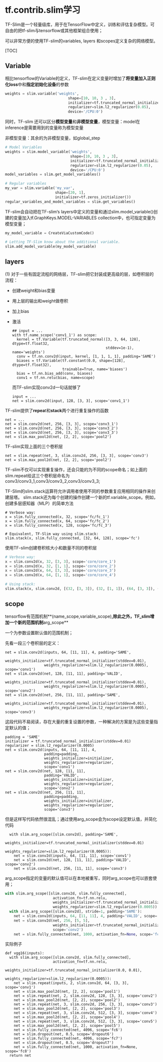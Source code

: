 # tf.contrib.slim学习

TF-Slim是一个轻量级库，用于在TensorFlow中定义，训练和评估复杂模型。可自由的把tf-slim与tensorflow或其他框架组合使用；

可以非常方便的使用TF-slim的variables, layers 和scopes定义复杂的网络模型。

[TOC]



## Variable

相比tensorflow的Variable的定义，TF-slim在定义变量时增加了**将变量加入正则化loss**中和**指定初始化设备**的参数

```python
weights = slim.variable('weights',
                             shape=[10, 10, 3 , 3],
                             initializer=tf.truncated_normal_initializer(stddev=0.1),
                             regularizer=slim.l2_regularizer(0.05),
                             device='/CPU:0')
```

同时，TF-slim 还可以区分**模型变量**和**非模型变量**，模型变量：model在inference是需要用到的变量称为模型变量

非模型变量：其余的为非模型变量，如global_step

```python
# Model Variables
weights = slim.model_variable('weights',
                              shape=[10, 10, 3 , 3],
                              initializer=tf.truncated_normal_initializer(stddev=0.1),
                              regularizer=slim.l2_regularizer(0.05),
                              device='/CPU:0')
model_variables = slim.get_model_variables()
 
# Regular variables
my_var = slim.variable('my_var',
                       shape=[20, 1],
                       initializer=tf.zeros_initializer())
regular_variables_and_model_variables = slim.get_variables()
```

TF-slim会自动把在TF-slim‘s layers中定义的变量和通过slim.model_variable()创建的变量加入tf.GraphKeys.MODEL-VARIABLES collection中，也可指定变量为模型变量；

```python
my_model_variable = CreateViaCustomCode()
 
# Letting TF-Slim know about the additional variable.
slim.add_model_variable(my_model_variable)
```

## layers

(1)  对于一些有固定流程的网络层，TF-slim把它封装成更高级的层，如卷积层的流程：

- 创建weight和bias变量

- 用上层的输出和weight做卷积

- 加上bias

- 激活

  ```
  ## input = ...
  with tf.name_scope('conv1_1') as scope:
    kernel = tf.Variable(tf.truncated_normal([3, 3, 64, 128], dtype=tf.float32,
                                             stddev=1e-1), name='weights')
    conv = tf.nn.conv2d(input, kernel, [1, 1, 1, 1], padding='SAME')
    biases = tf.Variable(tf.constant(0.0, shape=[128], dtype=tf.float32),
                         trainable=True, name='biases')
    bias = tf.nn.bias_add(conv, biases)
    conv1 = tf.nn.relu(bias, name=scope)
  ```

  而TF-slim实现conv2d一句话就够了

  ```
  input = ...
  net = slim.conv2d(input, 128, [3, 3], scope='conv1_1')
  ```

  

TF-slim提供了**repea**t和**stack**两个进行重复操作的函数

```
net = ...
net = slim.conv2d(net, 256, [3, 3], scope='conv3_1')
net = slim.conv2d(net, 256, [3, 3], scope='conv3_2')
net = slim.conv2d(net, 256, [3, 3], scope='conv3_3')
net = slim.max_pool2d(net, [2, 2], scope='pool2')
```

TF-slim实现上面的三个卷积层

```
net = slim.repeat(net, 3, slim.conv2d, 256, [3, 3], scope='conv3')
net = slim.max_pool2d(net, [2, 2], scope='pool2')
```

TF-slim不仅可以实现重复操作，还会只能的为不同的scope命名；如上面的slim.repeat给这三个卷积层命名为conv3/conv3_1,conv3/conv3_2,conv3/conv3_3;



TF-Slim的slim.stack运算符允许调用者使用不同的参数重复应用相同的操作来创建层塔。 slim.stack还为每个创建的操作创建一个新的tf.variable_scope。例如，创建多层感知器（MLP）的简单方法

```
# Verbose way:
x = slim.fully_connected(x, 32, scope='fc/fc_1')
x = slim.fully_connected(x, 64, scope='fc/fc_2')
x = slim.fully_connected(x, 128, scope='fc/fc_3')
 
# Equivalent, TF-Slim way using slim.stack:
slim.stack(x, slim.fully_connected, [32, 64, 128], scope='fc')
```

使用TF-slim创建卷积核大小和数量不同的卷积层

```python
# Verbose way:
x = slim.conv2d(x, 32, [3, 3], scope='core/core_1')
x = slim.conv2d(x, 32, [1, 1], scope='core/core_2')
x = slim.conv2d(x, 64, [3, 3], scope='core/core_3')
x = slim.conv2d(x, 64, [1, 1], scope='core/core_4')
 
# Using stack:
slim.stack(x, slim.conv2d, [(32, [3, 3]), (32, [1, 1]), (64, [3, 3]), (64, [1, 1])], scope='core')
```

##  scope

tensorflow有范围机制**(name_scope,variable_scope)**,除此之外，TF_slim增加一个新的范围机制**arg_scope**

一个为参数设置默认值的范围机制；

先看一段三个卷积层的定义：

```
net = slim.conv2d(inputs, 64, [11, 11], 4, padding='SAME',
                  weights_initializer=tf.truncated_normal_initializer(stddev=0.01),
                  weights_regularizer=slim.l2_regularizer(0.0005), scope='conv1')
net = slim.conv2d(net, 128, [11, 11], padding='VALID',
                  weights_initializer=tf.truncated_normal_initializer(stddev=0.01),
                  weights_regularizer=slim.l2_regularizer(0.0005), scope='conv2')
net = slim.conv2d(net, 256, [11, 11], padding='SAME',
                  weights_initializer=tf.truncated_normal_initializer(stddev=0.01),
                  weights_regularizer=slim.l2_regularizer(0.0005), scope='conv3')
```

 这段代码不易阅读，存在大量的重复设置的参数，一种解决的方案是为这些变量指定默认的值；

```
padding = 'SAME'
initializer = tf.truncated_normal_initializer(stddev=0.01)
regularizer = slim.l2_regularizer(0.0005)
net = slim.conv2d(inputs, 64, [11, 11], 4,
                  padding=padding,
                  weights_initializer=initializer,
                  weights_regularizer=regularizer,
                  scope='conv1')
net = slim.conv2d(net, 128, [11, 11],
                  padding='VALID',
                  weights_initializer=initializer,
                  weights_regularizer=regularizer,
                  scope='conv2')
net = slim.conv2d(net, 256, [11, 11],
                  padding=padding,
                  weights_initializer=initializer,
                  weights_regularizer=regularizer,
                  scope='conv3')
```

但是这样写代码依然很混乱；通过使用arg_scope会为scope设定默认值，并简化代码

```
  with slim.arg_scope([slim.conv2d], padding='SAME',
                      weights_initializer=tf.truncated_normal_initializer(stddev=0.01)
                      weights_regularizer=slim.l2_regularizer(0.0005)):
    net = slim.conv2d(inputs, 64, [11, 11], scope='conv1')
    net = slim.conv2d(net, 128, [11, 11], padding='VALID', scope='conv2')
    net = slim.conv2d(net, 256, [11, 11], scope='conv3')
```

arg_scope指定的变量的默认值可以在本地被重写，同时arg_scope也可以嵌套使用；

```python
with slim.arg_scope([slim.conv2d, slim.fully_connected],
                      activation_fn=tf.nn.relu,
                      weights_initializer=tf.truncated_normal_initializer(stddev=0.01),
                      weights_regularizer=slim.l2_regularizer(0.0005)):
  with slim.arg_scope([slim.conv2d], stride=1, padding='SAME'):
    net = slim.conv2d(inputs, 64, [11, 11], 4, padding='VALID', scope='conv1')
    net = slim.conv2d(net, 256, [5, 5],
                      weights_initializer=tf.truncated_normal_initializer(stddev=0.03),
                      scope='conv2')
    net = slim.fully_connected(net, 1000, activation_fn=None, scope='fc')
```

实际例子

```
def vgg16(inputs):
  with slim.arg_scope([slim.conv2d, slim.fully_connected],
                      activation_fn=tf.nn.relu,
                      weights_initializer=tf.truncated_normal_initializer(0.0, 0.01),
                      weights_regularizer=slim.l2_regularizer(0.0005)):
    net = slim.repeat(inputs, 2, slim.conv2d, 64, [3, 3], scope='conv1')
    net = slim.max_pool2d(net, [2, 2], scope='pool1')
    net = slim.repeat(net, 2, slim.conv2d, 128, [3, 3], scope='conv2')
    net = slim.max_pool2d(net, [2, 2], scope='pool2')
    net = slim.repeat(net, 3, slim.conv2d, 256, [3, 3], scope='conv3')
    net = slim.max_pool2d(net, [2, 2], scope='pool3')
    net = slim.repeat(net, 3, slim.conv2d, 512, [3, 3], scope='conv4')
    net = slim.max_pool2d(net, [2, 2], scope='pool4')
    net = slim.repeat(net, 3, slim.conv2d, 512, [3, 3], scope='conv5')
    net = slim.max_pool2d(net, [2, 2], scope='pool5')
    net = slim.fully_connected(net, 4096, scope='fc6')
    net = slim.dropout(net, 0.5, scope='dropout6')
    net = slim.fully_connected(net, 4096, scope='fc7')
    net = slim.dropout(net, 0.5, scope='dropout7')
    net = slim.fully_connected(net, 1000, activation_fn=None, scope='fc8')
  return net
```

